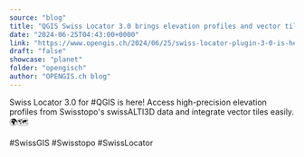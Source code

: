 ```yaml
---
source: "blog"
title: "QGIS Swiss Locator 3.0 brings elevation profiles and vector tiles"
date: "2024-06-25T04:43:00+0000"
link: "https://www.opengis.ch/2024/06/25/swiss-locator-plugin-3-0-is-here-with-exciting-features/"
draft: "false"
showcase: "planet"
folder: "opengisch"
author: "OPENGIS.ch blog"
---
```


Swiss Locator 3.0 for #QGIS is here! Access high-precision elevation profiles from Swisstopo's swissALTI3D data and integrate vector tiles easily. 
🌍🗺️ 

#SwissGIS #Swisstopo #SwissLocator
